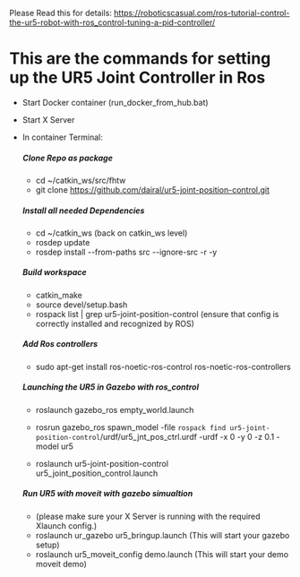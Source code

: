 Please Read this for details: https://roboticscasual.com/ros-tutorial-control-the-ur5-robot-with-ros_control-tuning-a-pid-controller/


# This are the commands for setting up the UR5 Joint Controller in Ros
- Start Docker container (run_docker_from_hub.bat) 
- Start X Server 
- In container Terminal:
    ##### Clone Repo as package
    - cd ~/catkin_ws/src/fhtw
    - git clone https://github.com/dairal/ur5-joint-position-control.git
    ##### Install all needed Dependencies
    - cd ~/catkin_ws (back on catkin_ws level)
    - rosdep update
    - rosdep install --from-paths src --ignore-src -r -y
    ##### Build workspace
    - catkin_make
    - source devel/setup.bash
    - rospack list | grep ur5-joint-position-control (ensure that config is correctly installed and recognized by ROS)
    ##### Add Ros controllers
    - sudo apt-get install ros-noetic-ros-control ros-noetic-ros-controllers
    ##### Launching the UR5 in Gazebo with ros_control
    - roslaunch gazebo_ros empty_world.launch

    - rosrun gazebo_ros spawn_model -file `rospack find ur5-joint-position-control`/urdf/ur5_jnt_pos_ctrl.urdf -urdf -x 0 -y 0 -z 0.1 -model ur5
    - roslaunch ur5-joint-position-control ur5_joint_position_control.launch



    
    ##### Run UR5 with moveit with gazebo simualtion
    - (please make sure your X Server is running with the required Xlaunch config.)
    - roslaunch ur_gazebo ur5_bringup.launch (This will start your gazebo setup)
    - roslaunch ur5_moveit_config demo.launch (This will start your demo moveit demo)
